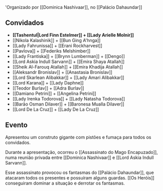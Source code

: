 'Organizado por [[Dominica Nashivaar]], no [[Palácio Dahaundar]]

## Convidados
- **[[Tashentul|Lord Finn Estelmer]] + [[Lady Arielle Molnir]]**
- [[Nikola Kalashinik]] + [[Bun Ging A'hnga]]
- [[Lady Fahrunissa]] + [[Erani Rockharvest]]
- [[Pavlova]] + [[Federiks Melshimber]]
- [[Lady Frantiska]] + [[Brynn Lumberman]] + [[Dengo]]
- [[Lord Askia Indull Sarvann]] + [[Emira Shaya Atallah]]
- [[Sheik Al-Farouq Atallah]] + [[Emira Khadija Atallah]]
- [[Aleksandr Bronislav]] + [[Anastasia Bronislav]]
- [[Lord Skarlean Alibakkar]] + [[Lady Amari Alibakkar]]
- [[Lord Karana]] + [[Lady Daphne]]
- [[Teodor Burlav]] + [[Adra Burlav]]
- [[Damiano Petrini]] + [[Angelina Petrini]]
- [[Lady Irenka Todorova]] + [[Lady Natasha Todorova]]
- [[Barão Osman Dilaver]] + [[Baronesa Mualla Dilaver]]
- [[Lord De La Cruz]] + [[Lady De La Cruz]]

## Evento
Apresentou um construto gigante com pistões e fumaça para todos os convidados.

Durante a apresentação, ocorreu o [[Assassinato do Mago Encapuzado]], numa reunião privada entre [[Dominica Nashivaar]] e [[Lord Askia Indull Sarvann]].

Esse assassinato provocou os fantasmas do [[Palácio Dahaundar]], que atacaram todos os presentes e possuíram alguns guardas. [[Os Heróis]] conseguiram dominar a situação e derrotar os fantasmas.